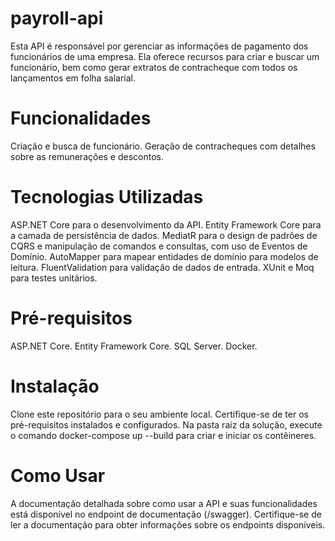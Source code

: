 # payroll-api
Esta API é responsável por gerenciar as informações de pagamento dos funcionários de uma empresa. Ela oferece recursos para criar e buscar um funcionário, bem como gerar extratos de contracheque com todos os lançamentos em folha salarial.

# Funcionalidades
Criação e busca de funcionário.
Geração de contracheques com detalhes sobre as remunerações e descontos.

# Tecnologias Utilizadas
ASP.NET Core para o desenvolvimento da API.
Entity Framework Core para a camada de persistência de dados.
MediatR para o design de padrões de CQRS e manipulação de comandos e consultas, com uso de Eventos de Domínio.
AutoMapper para mapear entidades de domínio para modelos de leitura.
FluentValidation para validação de dados de entrada.
XUnit e Moq para testes unitários.

# Pré-requisitos
ASP.NET Core.
Entity Framework Core.
SQL Server.
Docker.

# Instalação
Clone este repositório para o seu ambiente local.
Certifique-se de ter os pré-requisitos instalados e configurados.
Na pasta raiz da solução, execute o comando docker-compose up --build para criar e iniciar os contêineres.

# Como Usar
A documentação detalhada sobre como usar a API e suas funcionalidades está disponível no endpoint de documentação (/swagger). Certifique-se de ler a documentação para obter informações sobre os endpoints disponíveis.
